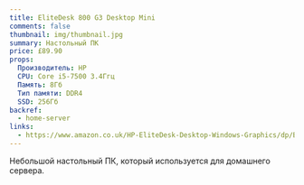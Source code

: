 ```yaml
---
title: EliteDesk 800 G3 Desktop Mini
comments: false
thumbnail: img/thumbnail.jpg
summary: Настольный ПК
price: £89.90
props:
  Производитель: HP
  CPU: Core i5-7500 3.4Ггц
  Память: 8Гб
  Тип памяти: DDR4
  SSD: 256Гб
backref: 
  - home-server
links:
  - https://www.amazon.co.uk/HP-EliteDesk-Desktop-Windows-Graphics/dp/B06X9P9L36
---
```

Небольшой настольный ПК, который используется для домашнего сервера.